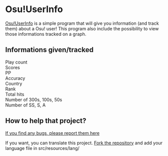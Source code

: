 Osu!UserInfo
=========

[Osu!UserInfo](https://osu.ppy.sh/forum/p/3094583) is a simple program that will give you information (and track them) about a Osu! user! This program also include the possibility to view those informations tracked on a graph.

Informations given/tracked
-----------------------
Play count  
Scores  
PP  
Accuracy  
Country  
Rank  
Total hits  
Number of 300s, 100s, 50s  
Number of SS, S, A  

How to help that project?
-----------------------

[If you find any bugs, please report them here](https://bitbucket.org/MrCraftCod/osuuserinfo/issues)

If you want, you can translate this project. [Fork the repository](https://bitbucket.org/MrCraftCod/osuuserinfo/fork) and add your language file in src/resources/lang/